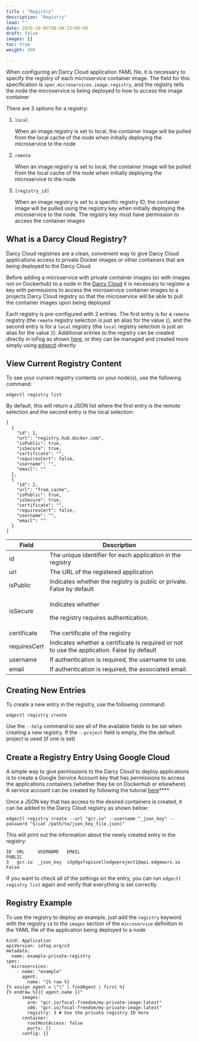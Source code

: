 ```yaml
---
title : "Registry"
description: "Registry"
lead: ""
date: 2020-10-06T08:48:23+00:00
draft: false
images: []
toc: true
weight: 400

---
```


When configuring an Darcy Cloud application YAML file, it is necessary to specify the registry of each microservice container image. The field for this specification is `spec.microservices.image.registry`, and the registry tells the node the microservice is being deployed to how to access the image container

There are 3 options for a registry:

1. `local`

    When an image registry is set to local, the container image will be pulled from the local cache of the node when initially deploying the microservice to the node

2. `remote`

    When an image registry is set to local, the container image will be pulled from the local cache of the node when initially deploying the microservice to the node

3. `[registry_id]`

    When an image registry is set to a specific registry ID, the container image will be pulled using the registry key when initially deploying the microservice to the node. The registry key must have permission to access the container images

## What is a Darcy Cloud Registry?

Darcy Cloud registries are a clean, convenient way to give Darcy Cloud applications access to private Docker images or other containers that are being deployed to the Darcy Cloud

Before adding a microservice with private container images (or with images not on Dockerhub) to a node in the [Darcy Cloud](https://www.darcy.ai) it is necessary to register a key with permissions to access the microservice container images to a projects Darcy Cloud registry so that the microservice will be able to pull the container images upon being deployed

Each registry is pre-configured with 2 entries. The first entry is for a `remote` registry (the `remote` registry selection is just an alias for the value `1`), and the second entry is for a `local` registry (the `local` registry selection is just an alias for the value `2`). Additional entries to the registry can be created directly in ioFog as shown [here](http://iofog.staging.edgeworx.io/docs/3/applications/microservice-registry-catalog.html), or they can be managed and created more simply using [edgectl](../get-started-edgectl/) directly

## View Current Registry Content

To see your current registry contents on your node(s), use the following command:

```
edgectl registry list
```

By default, this will return a JSON list where the first entry is the remote selection and the second entry is the local selection:

```
[
  {
    "id": 1,
    "url": "registry.hub.docker.com",
    "isPublic": true,
    "isSecure": true,
    "certificate": "",
    "requiresCert": false,
    "username": "",
    "email": ""
  },
  {
    "id": 2,
    "url": "from_cache",
    "isPublic": true,
    "isSecure": true,
    "certificate": "",
    "requiresCert": false,
    "username": "",
    "email": ""
  }
]
```

| **Field**    | **Description**                                                                             |
| ------------ | ------------------------------------------------------------------------------------------- |
| id           | The unique identifier for each application in the registry                                  |
| url          | The URL of the registered application                                                       |
| isPublic     | Indicates whether the registry is public or private. False by default                       |
| isSecure     | <p>Indicates whether</p><p> the registry requires authentication.</p>                       |
| certificate  | The certificate of the registry                                                             |
| requiresCert | Indicates whether a certificate is required or not to use the application. False by default |
| username     | If authentication is required, the username to use.                                         |
| email        | If authentication is required, the associated email.                                        |

## Creating New Entries

To create a new entry in the registry, use the following command:

```
edgectl registry create
```

Use the `--help` command to see all of the available fields to be set when creating a new registry. If the `--project` field is empty, the the default project is used (if one is set)

## Create a Registry Entry Using Google Cloud

A simple way to give permissions to the Darcy Cloud to deploy applications is to create a Google Service Account key that has permissions to access the applications containers (whether they be on Dockerhub or elsewhere). A service account can be created by following the tutorial [here](https://cloud.google.com/container-registry/docs/advanced-authentication#json-key)****

Once a JSON key that has access to the desired containers is created, it can be added to the Darcy Cloud registry as shown below:

```
edgectl registry create --url "gcr.io" --username "_json_key" --password "$(cat /path/to/json_key_file.json)"
```

This will print out the information about the newly created entry in the registry:

```
ID  URL     USERNAME   EMAIL                                        PUBLIC
3   gcr.io  _json_key  s3g9gxfxpixcelledgeproject1@api.edgeworx.io  False
```

If you want to check all of the settings on the entry, you can run `edgectl registry list` again and verify that everything is set correctly

## Registry Example

To use the registry to deploy an example, just add the `registry` keyword with the registry `id` to the `images` section of the `microservice` definition in the YAML file of the application being deployed to a node

```
kind: Application
apiVersion: iofog.org/v3
metadata:
  name: example-private-registry
spec:
  microservices:
    - name: "example"
      agent:
        name: "{% raw %}
{% assign agent = \"\" | findAgent | first %}
{% endraw %}{{ agent.name }}"
      images:
        arm: "gcr.io/focal-freedom/my-private-image:latest"
        x86: "gcr.io/focal-freedom/my-private-image:latest"
        registry: 3 # Use the private registry ID here
      container:
        rootHostAccess: false
        ports: []
      config: {}
```
